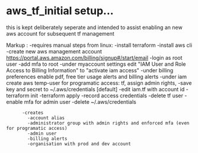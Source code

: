 # aws_tf_initial setup...

this is kept deliberately seperate and intended to assist enabling an new aws account for subsequent tf management 

 Markup : -requires manual steps from linux:
            -install terraform
            -install aws cli
            -create new aws management account https://portal.aws.amazon.com/billing/signup#/start/email
            -login as root user
            -add mfa to root
            -under myaccount settings edit "IAM User and Role Access to Billing Information" to "activate iam access"
            -under billing preferences enable pdf, free tier usage alerts and billing alerts 
            -under iam create aws temp-user for programatic access: tf, assign admin rights, 
            -save key and secret to ~/.aws/credentials [default]
            -edit iam.tf with account id
            -terraform init
            -terraform apply
            -record access credentials
            -delete tf user
            -enable mfa for admin user
            -delete ~/.aws/credentials

          -creates 
            -account alias
            -administrator group with admin rights and enforced mfa (even for programatic access)
            -admin user
            -billing alerts
            -organisation with prod and dev account

